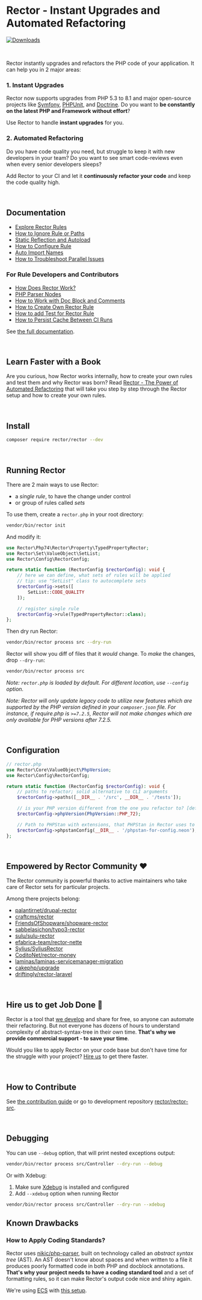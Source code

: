 # Rector - Instant Upgrades and Automated Refactoring

[![Downloads](https://img.shields.io/packagist/dt/rector/rector.svg?style=flat-square)](https://packagist.org/packages/rector/rector)

<br>

Rector instantly upgrades and refactors the PHP code of your application.  It can help you in 2 major areas:

### 1. Instant Upgrades

Rector now supports upgrades from PHP 5.3 to 8.1 and major open-source projects like [Symfony](https://github.com/rectorphp/rector-symfony), [PHPUnit](https://github.com/rectorphp/rector-phpunit), and [Doctrine](https://github.com/rectorphp/rector-doctrine). Do you want to **be constantly on the latest PHP and Framework without effort**?

Use Rector to handle **instant upgrades** for you.

### 2. Automated Refactoring

Do you have code quality you need, but struggle to keep it with new developers in your team? Do you want to see smart code-reviews even when every senior developers sleeps?

Add Rector to your CI and let it **continuously refactor your code** and keep the code quality high.

<br>

## Documentation

- [Explore Rector Rules](/docs/rector_rules_overview.md)
- [How to Ignore Rule or Paths](/docs/how_to_ignore_rule_or_paths.md)
- [Static Reflection and Autoload](/docs/static_reflection_and_autoload.md)
- [How to Configure Rule](/docs/how_to_configure_rules.md)
- [Auto Import Names](/docs/auto_import_names.md)
- [How to Troubleshoot Parallel Issues](/docs/how_to_troubleshoot_parallel_issues.md)

### For Rule Developers and Contributors

- [How Does Rector Work?](/docs/how_it_works.md)
- [PHP Parser Nodes](https://github.com/rectorphp/php-parser-nodes-docs/)
- [How to Work with Doc Block and Comments](/docs/how_to_work_with_doc_block_and_comments.md)
- [How to Create Own Rector Rule](/docs/create_own_rule.md)
- [How to add Test for Rector Rule](/docs/how_to_add_test_for_rector_rule.md)
- [How to Persist Cache Between CI Runs](/docs/how_to_persist_cache_between_ci_runs.md)

See [the full documentation](/docs).

<br>

## Learn Faster with a Book

Are you curious, how Rector works internally, how to create your own rules and test them and why Rector was born?
Read [Rector - The Power of Automated Refactoring](https://leanpub.com/rector-the-power-of-automated-refactoring) that will take you step by step through the Rector setup and how to create your own rules.

<br>

## Install

```bash
composer require rector/rector --dev
```

<br>

## Running Rector

There are 2 main ways to use Rector:

- a *single rule*, to have the change under control
- or group of rules called *sets*

To use them, create a `rector.php` in your root directory:

```bash
vendor/bin/rector init
```

And modify it:

```php
use Rector\Php74\Rector\Property\TypedPropertyRector;
use Rector\Set\ValueObject\SetList;
use Rector\Config\RectorConfig;

return static function (RectorConfig $rectorConfig): void {
    // here we can define, what sets of rules will be applied
    // tip: use "SetList" class to autocomplete sets
    $rectorConfig->sets([
        SetList::CODE_QUALITY
    ]);

    // register single rule
    $rectorConfig->rule(TypedPropertyRector::class);
};
```

Then dry run Rector:

```bash
vendor/bin/rector process src --dry-run
```

Rector will show you diff of files that it *would* change. To *make* the changes, drop `--dry-run`:

```bash
vendor/bin/rector process src
```

*Note: `rector.php` is loaded by default. For different location, use `--config` option.*

*Note: Rector will only update legacy code to utilize new features which are supported by the PHP version defined in your `composer.json` file.  For instance, if require.php is `>=7.2.5`, Rector will not make changes which are only available for PHP versions after 7.2.5.*

<br>

## Configuration

```php
// rector.php
use Rector\Core\ValueObject\PhpVersion;
use Rector\Config\RectorConfig;

return static function (RectorConfig $rectorConfig): void {
    // paths to refactor; solid alternative to CLI arguments
    $rectorConfig->paths([__DIR__ . '/src', __DIR__ . '/tests']);

    // is your PHP version different from the one you refactor to? [default: your PHP version], uses PHP_VERSION_ID format
    $rectorConfig->phpVersion(PhpVersion::PHP_72);

    // Path to PHPStan with extensions, that PHPStan in Rector uses to determine types
    $rectorConfig->phpstanConfig(__DIR__ . '/phpstan-for-config.neon');
};
```

<br>

## Empowered by Rector Community :heart:

The Rector community is powerful thanks to active maintainers who take care of Rector sets for particular projects.

Among there projects belong:

* [palantirnet/drupal-rector](https://github.com/palantirnet/drupal-rector)
* [craftcms/rector](https://github.com/craftcms/rector)
* [FriendsOfShopware/shopware-rector](https://github.com/FriendsOfShopware/shopware-rector)
* [sabbelasichon/typo3-rector](https://github.com/sabbelasichon/typo3-rector)
* [sulu/sulu-rector](https://github.com/sulu/sulu-rector)
* [efabrica-team/rector-nette](https://github.com/efabrica-team/rector-nette)
* [Sylius/SyliusRector](https://github.com/Sylius/SyliusRector)
* [CoditoNet/rector-money](https://github.com/CoditoNet/rector-money)
* [laminas/laminas-servicemanager-migration](https://github.com/laminas/laminas-servicemanager-migration)
* [cakephp/upgrade](https://github.com/cakephp/upgrade)
* [driftingly/rector-laravel](https://github.com/driftingly/rector-laravel)

<br>

## Hire us to get Job Done :muscle:

Rector is a tool that [we develop](https://getrector.org/) and share for free, so anyone can automate their refactoring. But not everyone has dozens of hours to understand complexity of abstract-syntax-tree in their own time. **That's why we provide commercial support - to save your time**.

Would you like to apply Rector on your code base but don't have time for the struggle with your project? [Hire us](https://getrector.org/contact) to get there faster.

<br>

## How to Contribute

See [the contribution guide](/CONTRIBUTING.md) or go to development repository [rector/rector-src](https://github.com/rectorphp/rector-src).

<br>

## Debugging

You can use `--debug` option, that will print nested exceptions output:

```bash
vendor/bin/rector process src/Controller --dry-run --debug
```

Or with Xdebug:

1. Make sure [Xdebug](https://xdebug.org/) is installed and configured
2. Add `--xdebug` option when running Rector

```bash
vendor/bin/rector process src/Controller --dry-run --xdebug
```

## Known Drawbacks

### How to Apply Coding Standards?

Rector uses [nikic/php-parser](https://github.com/nikic/PHP-Parser/), built on technology called an *abstract syntax tree* (AST). An AST doesn't know about spaces and when written to a file it produces poorly formatted code in both PHP and docblock annotations. **That's why your project needs to have a coding standard tool** and a set of formatting rules, so it can make Rector's output code nice and shiny again.

We're using [ECS](https://github.com/symplify/easy-coding-standard) with [this setup](https://github.com/rectorphp/rector-src/blob/main/ecs.php).
